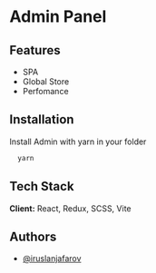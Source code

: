 # Admin Panel
## Features

- SPA
- Global Store
- Perfomance


## Installation

Install Admin with yarn in your folder

```bash
  yarn
```
    
## Tech Stack

**Client:** React, Redux, SCSS, Vite


## Authors

- [@iruslanjafarov](https://www.github.com/iruslanjafarov)
